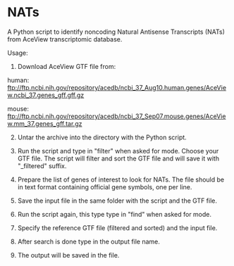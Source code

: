 # NATs
A Python script to identify noncoding Natural Antisense Transcripts (NATs) from AceView transcriptomic database.

Usage:

1) Download AceView GTF file from:

human: ftp://ftp.ncbi.nih.gov/repository/acedb/ncbi_37_Aug10.human.genes/AceView.ncbi_37.genes_gff.gff.gz

mouse: ftp://ftp.ncbi.nih.gov/repository/acedb/ncbi_37_Sep07.mouse.genes/AceView.mm_37.genes_gff.tar.gz

2) Untar the archive into the directory with the Python script.

3) Run the script and type in "filter" when asked for mode. Choose your GTF file. The script will filter and sort the GTF file and will save it with "_filtered" suffix.

4) Prepare the list of genes of interest to look for NATs. The file should be in text format containing official gene symbols, one per line.

5) Save the input file in the same folder with the script and the GTF file.

6) Run the script again, this type type in "find" when asked for mode.

7) Specify the reference GTF file (filtered and sorted) and the input file.

8) After search is done type in the output file name.

9) The output will be saved in the file.

